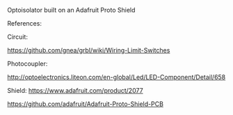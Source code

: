 Optoisolator built on an Adafruit Proto Shield


References: 

Circuit: 

https://github.com/gnea/grbl/wiki/Wiring-Limit-Switches

Photocoupler: 

http://optoelectronics.liteon.com/en-global/Led/LED-Component/Detail/658

Shield: 
https://www.adafruit.com/product/2077

https://github.com/adafruit/Adafruit-Proto-Shield-PCB




